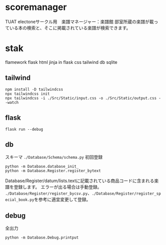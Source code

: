 # scoremanager
TUAT electoneサークル用　楽譜マネージャー：楽譜館
部室所蔵の楽譜が載っている本の検索と、そこに掲載されている楽譜が検索できます。

# stak
flamework flask
html jinja in flask
css tailwind
db sqlite

## tailwind
```
npm install -D tailwindcss
npx tailwindcss init
npx tailwindcss -i ./Src/Static/input.css -o ./Src/Static/output.css --watch
```
## flask
```
flask run --debug 
```

## db
スキーマ
```./Database/Schema/schema.py```
初回登録
```
python -m Database.database_init_
python -m Database.Register.register_bytext
```
Database/Register/datum/lists.textに記載されている商品コードに含まれる楽譜を登録します。
エラーが出る場合は手動登録。
```./Database/Register/register_bycsv.py```、```./Database/Register/register_special_book.py```を参考に適宜変更して登録。


## debug 
全出力
```
python -m Database.Debug.printput
```
